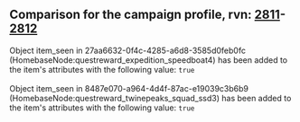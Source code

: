 ## Comparison for the campaign profile, rvn: [2811](https://github.com/PRO100KatYT/FortniteProfileRevisions/tree/main/profiles/campaign/2811%20campaign.json)-[2812](https://github.com/PRO100KatYT/FortniteProfileRevisions/tree/main/profiles/campaign/2812%20campaign.json)

Object item_seen in 27aa6632-0f4c-4285-a6d8-3585d0feb0fc (HomebaseNode:questreward_expedition_speedboat4) has been added to the item's attributes with the following value: `true`
<br><br>
Object item_seen in 8487e070-a964-4d4f-87ac-e19039c3b6b9 (HomebaseNode:questreward_twinepeaks_squad_ssd3) has been added to the item's attributes with the following value: `true`
<br><br>
